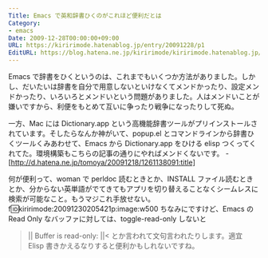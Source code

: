 ```yaml
---
Title: Emacs で英和辞書ひくのがこれほど便利だとは
Category:
- emacs
Date: 2009-12-28T00:00:00+09:00
URL: https://kiririmode.hatenablog.jp/entry/20091228/p1
EditURL: https://blog.hatena.ne.jp/kiririmode/kiririmode.hatenablog.jp/atom/entry/8454420450078212304
---
```



Emacs で辞書をひくというのは、これまでもいくつか方法がありました。しかし、だいたいは辞書を自分で用意しないといけなくてメンドかったり、設定メンドかったり、いろいろとメンドいという問題がありました。人はメンドいことが嫌いですから、利便をもとめて互いに争ったり戦争になったりして死ぬ。

一方、Mac には Dictionary.app という高機能辞書ツールがプリインストールされています。そしたらなんか神がいて、popup.el とコマンドラインから辞書ひくツールくみあわせて、Emacs から Dictionary.app をひける elisp つくってくれてた。環境構築もこちらの記事の通りにやればメンドくないです。
-[http://d.hatena.ne.jp/tomoya/20091218/1261138091:title]

何が便利って、woman で perldoc 読むときとか、INSTALL ファイル読むときとか、分からない英単語がでてきてもアプリを切り替えることなくシームレスに検索が可能なこと。もうマジこれ手放せない。
f:id:kiririmode:20091230205421p:image:w500
ちなみにですけど、Emacs の Read Only なバッファに対しては、toggle-read-only しないと
>||
Buffer is read-only:
||<
とか言われて文句言われたりします。適宜 Elisp 書きかえるなりすると便利かもしれないですね。
